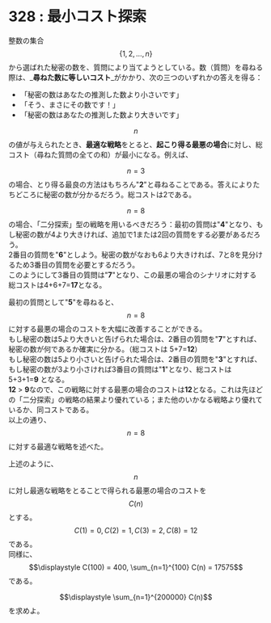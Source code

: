# 328 : 最小コスト探索

整数の集合$$\{1, 2, \dots, n\}$$から選ばれた秘密の数を、質問により当てようとしている。数（質問）を尋ねる際は、_**尋ねた数に等しいコスト**_がかかり、次の三つのいずれかの答えを得る：

* 「秘密の数はあなたの推測した数より小さいです」
* 「そう、まさにその数です！」
* 「秘密の数はあなたの推測した数より大きいです」

$$n$$の値が与えられたとき、**最適な戦略**をとると、**起こり得る最悪の場合**に対し、総コスト（尋ねた質問の全ての和）が最小になる。例えば、

$$n=3$$の場合、とり得る最良の方法はもちろん"**2**"と尋ねることである。答えによりたちどころに秘密の数が分かるだろう。総コストは2である。

$$n=8$$の場合、「二分探索」型の戦略を用いるべきだろう：最初の質問は"**4**"となり、もし秘密の数が4より大きければ、追加で1または2回の質問をする必要があるだろう。\
2番目の質問を"**6**"としよう。秘密の数がなおも6より大きければ、7と8を見分けるため3番目の質問を必要とするだろう。\
このようにして3番目の質問は"**7**"となり、この最悪の場合のシナリオに対する総コストは4+6+7=**17**となる。

最初の質問として"**5**"を尋ねると、$$n=8$$に対する最悪の場合のコストを大幅に改善することができる。\
もし秘密の数は5より大きいと告げられた場合は、2番目の質問を"**7**"とすれば、秘密の数が何であるか確実に分かる。（総コストは 5+7=**12**）\
もし秘密の数は5より小さいと告げられた場合は、2番目の質問を"**3**"とすれば、もし秘密の数が3より小さければ3番目の質問は"**1**"となり、総コストは 5+3+1=**9** となる。\
**12** > **9**なので、この戦略に対する最悪の場合のコストは**12**となる。これは先ほどの「二分探索」の戦略の結果より優れている；また他のいかなる戦略より優れているか、同コストである。\
以上の通り、$$n=8$$に対する最適な戦略を述べた。

上述のように、$$n$$に対し最適な戦略をとることで得られる最悪の場合のコストを$$C(n)$$とする。\
$$C(1) = 0, C(2) = 1, C(3) = 2, C(8) = 12$$である。\
同様に、$$\displaystyle C(100) = 400, \sum_{n=1}^{100} C(n) = 17575$$である。

$$\displaystyle \sum_{n=1}^{200000} C(n)$$を求めよ。
